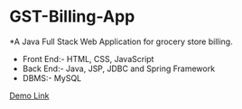 # GST-Billing-App
*A Java Full Stack Web Application for grocery store billing.

* Front End:- HTML, CSS, JavaScript
* Back End:- Java, JSP, JDBC and Spring Framework
* DBMS:- MySQL

[Demo Link](https://drive.google.com/file/d/1w_VFpMfXXY1CpVlwgGTmWVVlnYL_8ZP9/view?usp=sharing)
